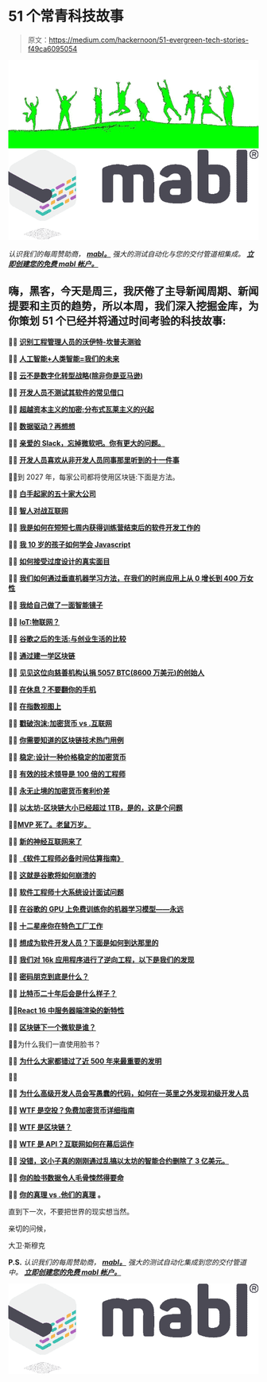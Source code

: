 # 51 个常青科技故事

> 原文：<https://medium.com/hackernoon/51-evergreen-tech-stories-f49ca6095054>

![](img/91afd8563ce468aa731f6ac2e9853c90.png)[![](img/156c6f28ee93c80b752388a7f6756f57.png)](http://bit.ly/2MgmJsB)

*认识我们的每周赞助商，* [***mabl。***](http://bit.ly/2MgmJsB) *强大的测试自动化与您的交付管道相集成。* [***立即创建您的免费 mabl 帐户。***](http://bit.ly/2MgmJsB)

## 嗨，黑客，今天是周三，我厌倦了主导新闻周期、新闻提要和主页的趋势，所以本周，我们深入挖掘金库，为你策划 51 个已经并将通过时间考验的科技故事:

🐱‍💻 [**识别工程管理人员的沃伊特-坎普夫测验**](https://hackernoon.com/a-voight-kampff-test-for-identifying-engineering-managers-bb8512c70857)

🐱‍💻 [**人工智能+人类智能=我们的未来**](https://hackernoon.com/how-my-10-year-old-learned-javascript-d8782b586db7)

🐱‍💻 [**云不是数字化转型战略(除非你是亚马逊)**](https://hackernoon.com/cloud-is-not-a-digital-transformation-strategy-unless-you-are-amazon-aec1c470cf8f)

🐱‍💻 [**开发人员不测试其软件的常见借口**](https://hackernoon.com/common-excuses-why-developers-dont-test-their-software-908a465e122c)

🐱‍💻 [**超越资本主义的加密:分布式瓦莱主义的兴起**](https://hackernoon.com/crypto-beyond-capitalism-the-rise-of-distributed-valerism-7e3c1285a308)

🐱‍💻 [**数据驱动？再想想**](https://hackernoon.com/data-inspired-5c78db3999b2)

🐱‍💻 [**亲爱的 Slack，忘掉微软吧。你有更大的问题。**](https://hackernoon.com/dear-slack-get-over-microsoft-you-have-a-bigger-problem-7e2e3723c877)

🐱‍💻 [**开发人员喜欢从非开发人员同事那里听到的十一件事**](https://hackernoon.com/11-things-developers-love-hearing-from-non-developer-co-workers-ea94805cf05d)

🐱‍💻到 2027 年，每家公司都将使用区块链:下面是方法。

🐱‍💻 [**白手起家的五十家大公司**](https://hackernoon.com/50-big-companies-that-started-with-little-or-no-money-4ef1b68aac25)

🐱‍💻 [**智人对战互联网**](https://hackernoon.com/homo-sapiens-versus-the-internet-57fa096c09ab)

🐱‍💻 [**我是如何在短短七周内获得训练营结束后的软件开发工作的**](https://hackernoon.com/how-i-landed-my-post-bootcamp-software-developer-job-in-just-seven-weeks-7b213c1bb867)

🐱‍💻 [**我 10 岁的孩子如何学会 Javascript**](https://hackernoon.com/how-my-10-year-old-learned-javascript-d8782b586db7)

🐱‍💻 [**如何接受过度设计的真实面目**](https://hackernoon.com/how-to-accept-over-engineering-for-what-it-really-is-6fca9a919263)

🐱‍💻 [**我们如何通过垂直机器学习方法，在我们的时尚应用上从 0 增长到 400 万女性**](https://hackernoon.com/how-we-grew-from-0-to-4-million-women-on-our-fashion-app-with-a-vertical-machine-learning-approach-f8b7fc0a89d7)

🐱‍💻 [**我给自己做了一面智能镜子**](https://hackernoon.com/i-made-myself-a-smart-mirror-50e56966c478)

🐱‍💻 [**IoT:物联网？**](https://hackernoon.com/iot-the-internet-of-every-thing-c87be8dc0e47)

🐱‍💻 [**谷歌之后的生活:与创业生活的比较**](https://hackernoon.com/life-after-google-a-comparison-to-startup-life-831e74d5c6f8)

🐱‍💻 [**通过建一学区块链**](https://hackernoon.com/learn-blockchains-by-building-one-117428612f46)

🐱‍💻 [**见见这位向慈善机构认捐 5057 BTC(8600 万美元)的创始人**](https://hackernoon.com/meet-the-founder-who-pledged-5-057-btc-86m-to-charity-688685e922f6)

🐱‍💻 [**在休息？不要翻你的手机**](https://hackernoon.com/on-a-work-break-dont-turn-to-your-phone-952b389ad7df)

🐱‍💻 [**在指数视图上**](https://hackernoon.com/how-my-10-year-old-learned-javascript-d8782b586db7)

🐱‍💻 [**戳破泡沫:加密货币 vs .互联网**](https://hackernoon.com/how-my-10-year-old-learned-javascript-d8782b586db7)

🐱‍💻 [**你需要知道的区块链技术热门用例**](https://hackernoon.com/popular-use-cases-of-blockchain-technology-you-need-to-know-df4e1905d373)

🐱‍💻 [**稳定:设计一种价格稳定的加密货币**](https://hackernoon.com/stablecoins-designing-a-price-stable-cryptocurrency-6bf24e2689e5)

🐱‍💻 [**有效的技术领导是 100 倍的工程师**](https://hackernoon.com/the-effective-tech-lead-is-a-100x-engineer-fe49c0372a63)

🐱‍💻 [**永无止境的加密货币套利价差**](https://hackernoon.com/the-case-for-never-ending-cryptocurrency-arbitrage-spreads-788e94441d60)

🐱‍💻 [**以太坊-区块链大小已经超过 1TB，是的，这是个问题**](https://hackernoon.com/the-ethereum-blockchain-size-has-exceeded-1tb-and-yes-its-an-issue-2b650b5f4f62)

🐱‍💻[**MVP 死了。老鼠万岁。**](https://hackernoon.com/the-mvp-is-dead-long-live-the-rat-233d5d16ab02)

🐱‍💻 [**新的神经互联网来了**](https://hackernoon.com/the-new-neural-internet-is-coming-dda85b876adf)

🐱‍💻 [**《软件工程师必备时间估算指南》**](https://hackernoon.com/a-software-engineers-essential-time-estimation-guide-d7328238c510)

🐱‍💻 [**这就是谷歌将如何崩溃的**](https://hackernoon.com/how-google-collapsed-b6ffa82198ee)

🐱‍💻 [**软件工程师十大系统设计面试问题**](https://hackernoon.com/top-10-system-design-interview-questions-for-software-engineers-8561290f0444)

🐱‍💻 [**在谷歌的 GPU 上免费训练你的机器学习模型——永远**](https://hackernoon.com/train-your-machine-learning-models-on-googles-gpus-for-free-forever-a41bd309d6ad)

🐱‍💻 [**十二星座你在特色工厂工作**](https://hackernoon.com/12-signs-youre-working-in-a-feature-factory-44a5b938d6a2)

🐱‍💻 [**想成为软件开发人员？下面是如何到达那里的**](https://hackernoon.com/want-to-become-a-software-developer-heres-how-to-get-there-55f393aa443c)

🐱‍💻 [**我们对 16k 应用程序进行了逆向工程，以下是我们的发现**](https://hackernoon.com/we-reverse-engineered-16k-apps-heres-what-we-found-51bdf3b456bb)

🐱‍💻 [**密码朋克到底是什么？**](https://hackernoon.com/what-the-hell-is-a-crypto-punk-1036c6f6b19a)

🐱‍💻 [**比特币二十年后会是什么样子？**](https://hackernoon.com/what-will-bitcoin-look-like-in-twenty-years-7e75481a798c)

🐱‍💻[**React 16 中服务器端渲染的新特性**](https://hackernoon.com/whats-new-with-server-side-rendering-in-react-16-9b0d78585d67)

🐱‍💻 [**区块链下一个微软是谁？**](https://hackernoon.com/who-is-the-next-microsoft-in-blockchain-d81771539ccc)

🐱‍💻为什么我们一直使用脸书？

🐱‍💻 [**为什么大家都错过了近 500 年来最重要的发明**](https://hackernoon.com/why-everyone-missed-the-most-important-invention-in-the-last-500-years-c90b0151c169)

🐱‍💻

🐱‍💻 [**为什么高级开发人员会写愚蠢的代码，如何在一英里之外发现初级开发人员**](https://hackernoon.com/why-senior-devs-write-dumb-code-and-how-to-spot-a-junior-from-a-mile-away-27fa263b101a)

🐱‍💻 [**WTF 是空投？免费加密货币详细指南**](https://hackernoon.com/wtf-is-an-airdrop-a-detailed-guide-to-free-cryptocurrency-e70e8777dd83)

🐱‍💻 [**WTF 是区块链？**](https://hackernoon.com/wtf-is-the-blockchain-1da89ba19348)

🐱‍💻 [**WTF 是 API？互联网如何在幕后运作**](https://hackernoon.com/apis-how-the-internet-works-behind-the-scenes-690288634c32)

🐱‍💻 [**没错，这小子真的刚刚通过乱搞以太坊的智能合约删除了 3 亿美元。**](https://hackernoon.com/yes-this-kid-really-just-deleted-150-million-dollar-by-messing-around-with-ethereums-smart-2d6bb6750bb9)

🐱‍💻 [**你的脸书数据令人毛骨悚然得要命**](https://hackernoon.com/your-facebook-data-is-creepy-as-hell-319ae47117e6)

**🐱‍💻** [**你的真理 vs .他们的真理**](https://hackernoon.com/your-truth-vs-the-truth-271c1407b684) **。**

直到下一次，不要把世界的现实想当然。

亲切的问候，

大卫·斯穆克

**P.S.** *认识我们的每周赞助商，* [***mabl。***](http://bit.ly/2MgmJsB) *强大的测试自动化集成到您的交付管道中。* [***立即创建您的免费 mabl 帐户。***](http://bit.ly/2MgmJsB)

[![](img/156c6f28ee93c80b752388a7f6756f57.png)](http://bit.ly/2MgmJsB)